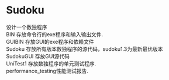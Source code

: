 # Sudoku
设计一个数独程序  
BIN 存放命令行的exe程序和输入输出文件.  
GUIBIN 存放GUI的exe程序和依赖文件  
Sudoku 存放所有版本数独程序的源代码，sudoku1.3为最新最优版本  
SudokuGUI 存放GUI源代码  
UniTest1 存放数独程序的单元测试程序.  
performance_testing性能测试报告.  
